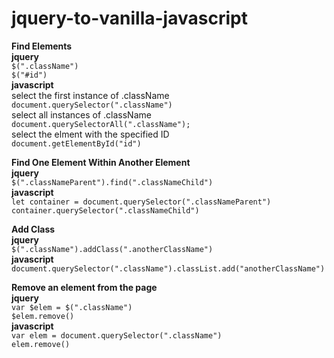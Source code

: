 # jquery-to-vanilla-javascript    
**Find Elements**    
**jquery**    
`$(".className")`   
`$("#id")`    
**javascript**    
select the first instance of .className    
`document.querySelector(".className")`    
select all instances of .className    
`document.querySelectorAll(".className");`    
select the elment with the specified ID    
`document.getElementById("id")`    

**Find One Element Within Another Element**    
**jquery**    
`$(".classNameParent").find(".classNameChild")`   
**javascript**    
`let container = document.querySelector(".classNameParent")`    
`container.querySelector(".classNameChild")`    

**Add Class**    
**jquery**    
`$(".className").addClass(".anotherClassName")`   
**javascript**    
`document.querySelector(".className").classList.add("anotherClassName")`    
 
**Remove an element from the page**    
**jquery**    
`var $elem = $(".className")`    
`$elem.remove()`    
**javascript**    
`var elem = document.querySelector(".className")`    
`elem.remove()`    
